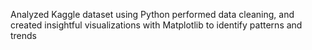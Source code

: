 Analyzed Kaggle dataset using Python
performed data cleaning, and created insightful visualizations with Matplotlib to identify patterns and trends
